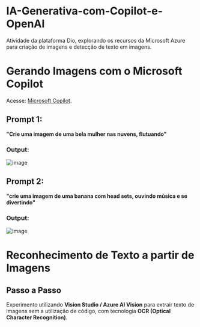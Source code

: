 # IA-Generativa-com-Copilot-e-OpenAI
Atividade da plataforma Dio, explorando os recursos da Microsoft Azure para criação de imagens e detecção de texto em imagens.

# Gerando Imagens com o Microsoft Copilot

Acesse: [Microsoft Copilot](https://copilot.microsoft.com/).

## Prompt 1:  
**"Crie uma imagem de uma bela mulher nas nuvens, flutuando"**  

### Output:
![image](https://github.com/user-attachments/assets/bc2995ab-b8d7-4e8f-a692-71d2e7a2279b)

## Prompt 2:  
**"crie uma imagem de uma banana com head sets, ouvindo música e se divertindo"**  

### Output:

![image](https://github.com/user-attachments/assets/e9e5ab10-7272-4266-b121-4d3e2d10a2ab)

# Reconhecimento de Texto a partir de Imagens  

## Passo a Passo  

Experimento utilizando **Vision Studio / Azure AI Vision** para extrair texto de imagens sem a utilização de código, com tecnologia **OCR (Optical Character Recognition)**.  


